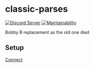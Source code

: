 # classic-parses

[![Discord Server](https://img.shields.io/discord/572880907682447380%20.svg?logo=discord&style=for-the-badge)](https://discord.gg/38wH62F)
[![Maintainability](https://img.shields.io/codeclimate/maintainability/Kruhlmann/bobby-b.svg?style=for-the-badge)](https://codeclimate.com/github/Kruhlmann/bobby-b/maintainability)

Bobby B replacement as the old one died

## Setup

[Connect](https://discordapp.com/oauth2/authorize?client_id=667367466367975434&scope=bot&permissions=0)
